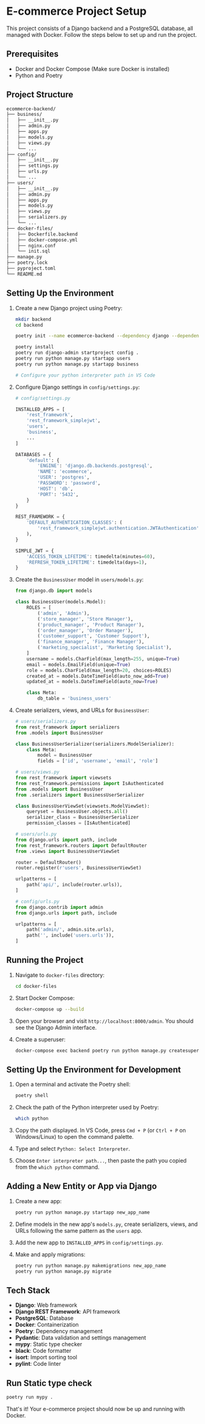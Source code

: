 
# E-commerce Project Setup

This project consists of a Django backend and a PostgreSQL database, all managed with Docker. Follow the steps below to set up and run the project.

## Prerequisites

- Docker and Docker Compose (Make sure Docker is installed)
- Python and Poetry

## Project Structure

```bash
ecommerce-backend/
├── business/
│   ├── __init__.py
│   ├── admin.py
│   ├── apps.py
│   ├── models.py
│   ├── views.py
│   └── ...
├── config/
│   ├── __init__.py
│   ├── settings.py
│   ├── urls.py
│   └── ...
├── users/
│   ├── __init__.py
│   ├── admin.py
│   ├── apps.py
│   ├── models.py
│   ├── views.py
│   ├── serializers.py
│   └── ...
├── docker-files/
│   ├── Dockerfile.backend
│   ├── docker-compose.yml
│   ├── nginx.conf
│   └── init.sql
├── manage.py
├── poetry.lock
├── pyproject.toml
└── README.md
```

## Setting Up the Environment

1. Create a new Django project using Poetry:

    ```bash
    mkdir backend
    cd backend
    
    poetry init --name ecommerce-backend --dependency django --dependency djangorestframework --dependency djangorestframework-simplejwt --dependency psycopg2 --dev-dependency black --dev-dependency isort --dev-dependency pylint --dev-dependency mypy

    poetry install
    poetry run django-admin startproject config .
    poetry run python manage.py startapp users
    poetry run python manage.py startapp business

    # Configure your python interpreter path in VS Code
    ```

2. Configure Django settings in `config/settings.py`:

    ```python
    # config/settings.py

    INSTALLED_APPS = [
        'rest_framework',
        'rest_framework_simplejwt',
        'users',
        'business',
        ...
    ]

    DATABASES = {
        'default': {
            'ENGINE': 'django.db.backends.postgresql',
            'NAME': 'ecommerce',
            'USER': 'postgres',
            'PASSWORD': 'password',
            'HOST': 'db',
            'PORT': '5432',
        }
    }

    REST_FRAMEWORK = {
        'DEFAULT_AUTHENTICATION_CLASSES': (
            'rest_framework_simplejwt.authentication.JWTAuthentication',
        ),
    }

    SIMPLE_JWT = {
        'ACCESS_TOKEN_LIFETIME': timedelta(minutes=60),
        'REFRESH_TOKEN_LIFETIME': timedelta(days=1),
    }
    ```

3. Create the `BusinessUser` model in `users/models.py`:

    ```python
    from django.db import models

    class BusinessUser(models.Model):
        ROLES = [
            ('admin', 'Admin'),
            ('store_manager', 'Store Manager'),
            ('product_manager', 'Product Manager'),
            ('order_manager', 'Order Manager'),
            ('customer_support', 'Customer Support'),
            ('finance_manager', 'Finance Manager'),
            ('marketing_specialist', 'Marketing Specialist'),
        ]
        username = models.CharField(max_length=255, unique=True)
        email = models.EmailField(unique=True)
        role = models.CharField(max_length=20, choices=ROLES)
        created_at = models.DateTimeField(auto_now_add=True)
        updated_at = models.DateTimeField(auto_now=True)

        class Meta:
            db_table = 'business_users'
    ```

4. Create serializers, views, and URLs for `BusinessUser`:

    ```python
    # users/serializers.py
    from rest_framework import serializers
    from .models import BusinessUser

    class BusinessUserSerializer(serializers.ModelSerializer):
        class Meta:
            model = BusinessUser
            fields = ['id', 'username', 'email', 'role']

    # users/views.py
    from rest_framework import viewsets
    from rest_framework.permissions import IsAuthenticated
    from .models import BusinessUser
    from .serializers import BusinessUserSerializer

    class BusinessUserViewSet(viewsets.ModelViewSet):
        queryset = BusinessUser.objects.all()
        serializer_class = BusinessUserSerializer
        permission_classes = [IsAuthenticated]

    # users/urls.py
    from django.urls import path, include
    from rest_framework.routers import DefaultRouter
    from .views import BusinessUserViewSet

    router = DefaultRouter()
    router.register(r'users', BusinessUserViewSet)

    urlpatterns = [
        path('api/', include(router.urls)),
    ]

    # config/urls.py
    from django.contrib import admin
    from django.urls import path, include

    urlpatterns = [
        path('admin/', admin.site.urls),
        path('', include('users.urls')),
    ]
    ```

## Running the Project

1. Navigate to `docker-files` directory:

    ```bash
    cd docker-files
    ```

2. Start Docker Compose:

    ```bash
    docker-compose up --build
    ```

3. Open your browser and visit `http://localhost:8000/admin`. You should see the Django Admin interface.

4. Create a superuser:

    ```bash
    docker-compose exec backend poetry run python manage.py createsuperuser
    ```

## Setting Up the Environment for Development

1. Open a terminal and activate the Poetry shell:

    ```bash
    poetry shell
    ```

2. Check the path of the Python interpreter used by Poetry:

    ```bash
    which python
    ```

3. Copy the path displayed. In VS Code, press `Cmd + P` (or `Ctrl + P` on Windows/Linux) to open the command palette.

4. Type and select `Python: Select Interpreter`.

5. Choose `Enter interpreter path...`, then paste the path you copied from the `which python` command.

## Adding a New Entity or App via Django

1. Create a new app:

    ```bash
    poetry run python manage.py startapp new_app_name
    ```

2. Define models in the new app's `models.py`, create serializers, views, and URLs following the same pattern as the `users` app.

3. Add the new app to `INSTALLED_APPS` in `config/settings.py`.

4. Make and apply migrations:

    ```bash
    poetry run python manage.py makemigrations new_app_name
    poetry run python manage.py migrate
    ```

## Tech Stack

- **Django**: Web framework
- **Django REST Framework**: API framework
- **PostgreSQL**: Database
- **Docker**: Containerization
- **Poetry**: Dependency management
- **Pydantic**: Data validation and settings management
- **mypy**: Static type checker
- **black**: Code formatter
- **isort**: Import sorting tool
- **pylint**: Code linter

## Run Static type check

```bash
poetry run mypy .  
```

That's it! Your e-commerce project should now be up and running with Docker.
